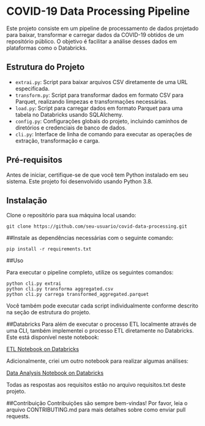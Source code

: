 # COVID-19 Data Processing Pipeline

Este projeto consiste em um pipeline de processamento de dados projetado para baixar, transformar e carregar dados da COVID-19 obtidos de um repositório público. O objetivo é facilitar a análise desses dados em plataformas como o Databricks.

## Estrutura do Projeto

- `extrai.py`: Script para baixar arquivos CSV diretamente de uma URL especificada.
- `transform.py`: Script para transformar dados em formato CSV para Parquet, realizando limpezas e transformações necessárias.
- `load.py`: Script para carregar dados em formato Parquet para uma tabela no Databricks usando SQLAlchemy.
- `config.py`: Configurações globais do projeto, incluindo caminhos de diretórios e credenciais de banco de dados.
- `cli.py`: Interface de linha de comando para executar as operações de extração, transformação e carga.

## Pré-requisitos

Antes de iniciar, certifique-se de que você tem Python instalado em seu sistema. Este projeto foi desenvolvido usando Python 3.8.

## Instalação

Clone o repositório para sua máquina local usando:

```
git clone https://github.com/seu-usuario/covid-data-processing.git
```
##Instale as dependências necessárias com o seguinte comando:
```
pip install -r requirements.txt
```
##Uso

Para executar o pipeline completo, utilize os seguintes comandos:
```
python cli.py extrai
python cli.py transforma aggregated.csv
python cli.py carrega transformed_aggregated.parquet
```
Você também pode executar cada script individualmente conforme descrito na seção de estrutura do projeto.

##Databricks
Para além de executar o processo ETL localmente através de uma CLI, também implementei o processo ETL diretamente no Databricks. Este está disponível neste notebook:

[ETL Notebook on Databricks](https://databricks-prod-cloudfront.cloud.databricks.com/public/4027ec902e239c93eaaa8714f173bcfc/3096057179230130/2322585530028599/2483491886094004/latest.html)

Adicionalmente, criei um outro notebook para realizar algumas análises:

[Data Analysis Notebook on Databricks](https://databricks-prod-cloudfront.cloud.databricks.com/public/4027ec902e239c93eaaa8714f173bcfc/3096057179230130/2322585530028609/2483491886094004/latest.html)

Todas as respostas aos requisitos estão no arquivo requisitos.txt deste projeto.

##Contribuição
Contribuições são sempre bem-vindas! Por favor, leia o arquivo CONTRIBUTING.md para mais detalhes sobre como enviar pull requests.
